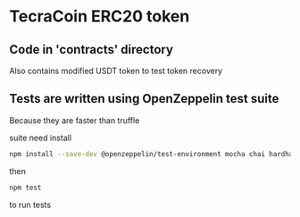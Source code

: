 # TecraCoin ERC20 token

## Code in 'contracts' directory

Also contains modified USDT token to test token recovery

## Tests are written using OpenZeppelin test suite

Because they are faster than truffle

suite need install

```sh
npm install --save-dev @openzeppelin/test-environment mocha chai hardhat
```

then

```sh
npm test
```

to run tests
